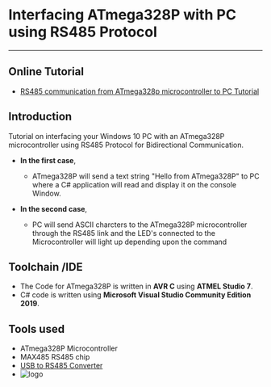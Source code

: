 # Interfacing ATmega328P with PC using RS485 Protocol

-------------------------------------------------------------------------------------------------------------------------------------------
## Online Tutorial


   - [RS485 communication from ATmega328p microcontroller to PC Tutorial](https://www.xanthium.in/atmel-microchip-avr-atmega328p-rs485-communication-with-computer-tutorial-for-beginners)
   
## Introduction

Tutorial on interfacing your Windows 10 PC with an ATmega328P microcontroller using RS485 Protocol for Bidirectional Communication.

- **In the first case**,
  - ATmega328P will send a text string "Hello from ATmega328P" to PC where a C# application will read and display it on the console Window.

- **In the second case**,
  - PC will send ASCII charcters to the ATmega328P microcontroller through the RS485 link and the LED's connected to the Microcontroller will light up depending upon the command


## Toolchain /IDE

- The Code for ATmega328P is written in **AVR C** using **ATMEL Studio 7**.
- C# code is written using **Microsoft Visual Studio Community Edition 2019**.

## Tools used 

- ATmega328P Microcontroller
- MAX485 RS485 chip 
- [USB to RS485 Converter](https://www.xanthium.in/ft232-based-usb-to-serial-rs485-converter-industrial-scientific-applications)
- ![logo](https://www.xanthium.in/sites/default/files/site-images/usb2rs485-v2-2-product-page/ft232-usb-rs485-converter-v2-2-610px.png)
